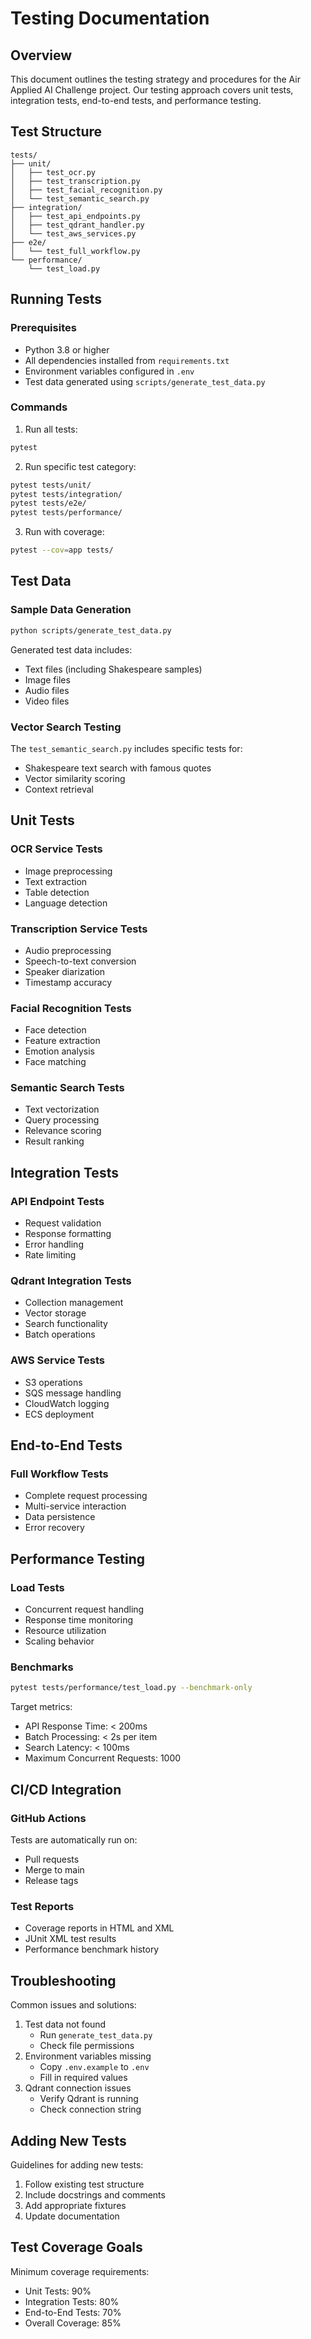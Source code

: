 # Testing Documentation

## Overview

This document outlines the testing strategy and procedures for the Air Applied AI Challenge project. Our testing approach covers unit tests, integration tests, end-to-end tests, and performance testing.

## Test Structure

```
tests/
├── unit/
│   ├── test_ocr.py
│   ├── test_transcription.py
│   ├── test_facial_recognition.py
│   └── test_semantic_search.py
├── integration/
│   ├── test_api_endpoints.py
│   ├── test_qdrant_handler.py
│   └── test_aws_services.py
├── e2e/
│   └── test_full_workflow.py
└── performance/
    └── test_load.py
```

## Running Tests

### Prerequisites
- Python 3.8 or higher
- All dependencies installed from `requirements.txt`
- Environment variables configured in `.env`
- Test data generated using `scripts/generate_test_data.py`

### Commands

1. Run all tests:
```bash
pytest
```

2. Run specific test category:
```bash
pytest tests/unit/
pytest tests/integration/
pytest tests/e2e/
pytest tests/performance/
```

3. Run with coverage:
```bash
pytest --cov=app tests/
```

## Test Data

### Sample Data Generation
```bash
python scripts/generate_test_data.py
```

Generated test data includes:
- Text files (including Shakespeare samples)
- Image files
- Audio files
- Video files

### Vector Search Testing
The `test_semantic_search.py` includes specific tests for:
- Shakespeare text search with famous quotes
- Vector similarity scoring
- Context retrieval

## Unit Tests

### OCR Service Tests
- Image preprocessing
- Text extraction
- Table detection
- Language detection

### Transcription Service Tests
- Audio preprocessing
- Speech-to-text conversion
- Speaker diarization
- Timestamp accuracy

### Facial Recognition Tests
- Face detection
- Feature extraction
- Emotion analysis
- Face matching

### Semantic Search Tests
- Text vectorization
- Query processing
- Relevance scoring
- Result ranking

## Integration Tests

### API Endpoint Tests
- Request validation
- Response formatting
- Error handling
- Rate limiting

### Qdrant Integration Tests
- Collection management
- Vector storage
- Search functionality
- Batch operations

### AWS Service Tests
- S3 operations
- SQS message handling
- CloudWatch logging
- ECS deployment

## End-to-End Tests

### Full Workflow Tests
- Complete request processing
- Multi-service interaction
- Data persistence
- Error recovery

## Performance Testing

### Load Tests
- Concurrent request handling
- Response time monitoring
- Resource utilization
- Scaling behavior

### Benchmarks
```bash
pytest tests/performance/test_load.py --benchmark-only
```

Target metrics:
- API Response Time: < 200ms
- Batch Processing: < 2s per item
- Search Latency: < 100ms
- Maximum Concurrent Requests: 1000

## CI/CD Integration

### GitHub Actions
Tests are automatically run on:
- Pull requests
- Merge to main
- Release tags

### Test Reports
- Coverage reports in HTML and XML
- JUnit XML test results
- Performance benchmark history

## Troubleshooting

Common issues and solutions:
1. Test data not found
   - Run `generate_test_data.py`
   - Check file permissions
2. Environment variables missing
   - Copy `.env.example` to `.env`
   - Fill in required values
3. Qdrant connection issues
   - Verify Qdrant is running
   - Check connection string

## Adding New Tests

Guidelines for adding new tests:
1. Follow existing test structure
2. Include docstrings and comments
3. Add appropriate fixtures
4. Update documentation

## Test Coverage Goals

Minimum coverage requirements:
- Unit Tests: 90%
- Integration Tests: 80%
- End-to-End Tests: 70%
- Overall Coverage: 85% 